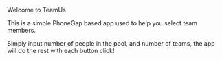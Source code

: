 Welcome to TeamUs

This is a simple PhoneGap based app used to help you select team
members.

Simply input number of people in the pool, and number of teams, the app
will do the rest with each button click!

